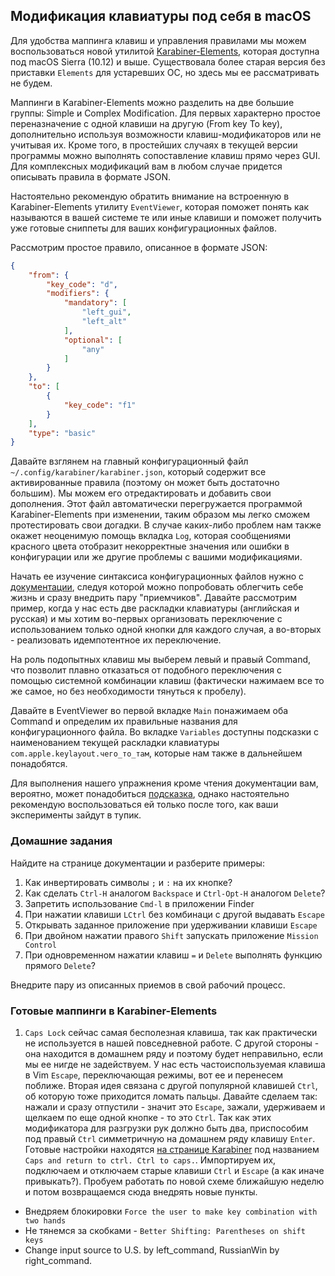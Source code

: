 ## Модификация клавиатуры под себя в macOS

Для удобства маппинга клавиш и управления правилами мы можем воспользоваться
новой утилитой
[Karabiner-Elements](https://github.com/tekezo/Karabiner-Elements), которая
доступна под macOS Sierra (10.12) и выше. Существовала более старая версия без
приставки `Elements` для устаревших ОС, но здесь мы ее рассматривать не будем.

Маппинги в Karabiner-Elements можно разделить на две большие группы: Simple и
Complex Modification. Для первых характерно простое переназначение с одной клавиши на
другую (From key To key), дополнительно используя возможности
клавиш-модификаторов или не учитывая их. Кроме того, в простейших случаях в
текущей версии программы можно выполнять сопоставление клавиш прямо через GUI.
Для комплексных модификаций вам в любом случае придется описывать правила в
формате JSON.

Настоятельно рекомендую обратить внимание на встроенную в Karabiner-Elements
утилиту `EventViewer`, которая поможет понять как называются в вашей системе те
или иные клавиши и поможет получить уже готовые сниппеты для ваших
конфигурационных файлов.

Рассмотрим простое правило, описанное в формате JSON:

```json
{
    "from": {
        "key_code": "d",
        "modifiers": {
            "mandatory": [
                "left_gui",
                "left_alt"
            ],
            "optional": [
                "any"
            ]
        }
    },
    "to": [
        {
            "key_code": "f1"
        }
    ],
    "type": "basic"
}
```

Давайте взглянем на главный конфигурационный файл
`~/.config/karabiner/karabiner.json`, который содержит все активированные
правила (поэтому он может быть достаточно большим). Мы можем его
отредактировать и добавить свои дополнения. Этот файл автоматически
перегружается программой Karabiner-Elements при изменении, таким образом мы
легко сможем протестировать свои догадки. В случае каких-либо проблем нам также
окажет неоценимую помощь вкладка `Log`, которая сообщениями красного цвета
отобразит некорректные значения или ошибки в конфигурации или же другие проблемы
с вашими модификациями.

Начать ее изучение синтаксиса конфигурационных файлов нужно с
[документации](https://pqrs.org/osx/karabiner/json.html), следуя которой можно
попробовать облегчить себе жизнь и сразу внедрить пару "приемчиков". Давайте
рассмотрим пример, когда у нас есть две раскладки клавиатуры (английская и
русская) и мы хотим во-первых организовать переключение с использованием только
одной кнопки для каждого случая, а во-вторых - реализовать идемпотентное их
переключение.

На роль подопытных клавиш мы выберем левый и правый Command, что позволит плавно
отказаться от подобного переключения с помощью системной комбинации клавиш
(фактически нажимаем все то же самое, но без необходимости тянуться к пробелу).

Давайте в EventViewer во первой вкладке `Main` понажимаем оба Command и
определим их правильные названия для конфигурационного файла. Во вкладке
`Variables` доступны подсказки с наименованием текущей раскладки клавиатуры
`com.apple.keylayout.чего_то_там`, которые нам также в дальнейшем понадобятся.

Для выполнения нашего упражнения кроме чтения документации вам, вероятно, может
понадобиться
[подсказка](https://github.com/pqrs-org/KE-complex_modifications/blob/master/src/json/example_select_input_source.json.erb),
однако настоятельно рекомендую воспользоваться ей только после того, как ваши
эксперименты зайдут в тупик.

### Домашние задания

Найдите на странице документации и разберите примеры:
1. Как инвертировать символы `;` и `:` на их кнопке?
2. Как сделать `Ctrl-H` аналогом `Backspace` и `Ctrl-Opt-H` аналогом `Delete`?
3. Запретить использование `Cmd-l` в приложении Finder
4. При нажатии клавиши `LCtrl` без комбинаци с другой выдавать `Escape`
5. Открывать заданное приложение при удерживании клавиши `Escape`
6. При двойном нажатии правого `Shift` запускать приложение `Mission Control`
7. При одновременном нажатии клавиш `=` и `Delete` выполнять функцию прямого
   `Delete`?

Внедрите пару из описанных приемов в свой рабочий процесс.

### Готовые маппинги в Karabiner-Elements

1. `Caps Lock` сейчас самая бесполезная клавиша, так как практически не
   используется в нашей повседневной работе. С другой стороны - она находится в
   домашнем ряду и поэтому будет неправильно, если мы ее нигде не задействуем. У
   нас есть частоиспользуемая клавиша в Vim `Escape`, переключающая режимы, вот
   ее и перенесем поближе. Вторая идея связана с другой популярной клавишей
   `Ctrl`, об которую тоже приходится ломать пальцы. Давайте сделаем так: нажали
   и сразу отпустили - значит это `Escape`, зажали, удерживаем и щелкаем по еще
   одной кнопке - то это `Ctrl`. Так как этих модификатора для разгрузки рук
   должно быть два, приспособим под правый `Ctrl` симметричную на домашнем ряду
   клавишу `Enter`. Готовые настройки находятся [на странице
   Karabiner](https://pqrs.org/osx/karabiner/complex_modifications/#modifier-keys)
   под названием `Caps and return to ctrl. Ctrl to caps.`. Импортируем их,
   подключаем и отключаем старые клавиши `Ctrl` и `Escape` (а как иначе привыкать?).
   Пробуем работать по новой схеме ближайшую неделю и потом возвращаемся сюда
   внедрять новые пункты.
*  Внедряем блокировки `Force the user to make key combination with two hands`
*  Не тянемся за скобками - `Better Shifting: Parentheses on shift keys`
* Change input source to U.S. by left_command, RussianWin by right_command.

